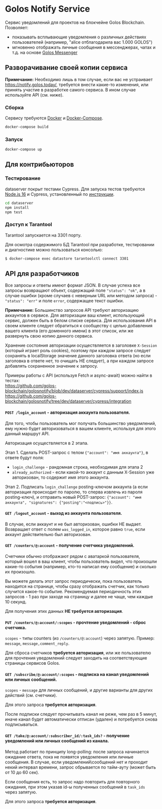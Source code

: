 # Golos Notify Service

Сервис уведомлений для проектов на блокчейне Golos Blockchain. Позволяет:
- показывать всплывающие уведомления о различных действиях пользователей (например, "alice отблагодарила вас 1.000 GOLOS")
- мгновенно отображать личные сообщения в мессенджерах, чатах и т.д. на основе [Golos Messenger](https://github.com/golos-blockchain/golos-js/tree/master/doc#private-messages)

## Разворачивание своей копии сервиса

**Примечание:** Необходимо лишь в том случае, если вас не устраивает https://notify.golos.today/, требуется внести какие-то изменения, или принять участие в разработке самого сервиса. В ином случае используйте API (см. ниже).

### Сборка

Сервису требуются [Docker](https://docs.docker.com/engine/install/) и [Docker-Compose](https://docs.docker.com/compose/install/).

```bash
docker-compose build
```

### Запуск

```bash
docker-compose up
```

## Для контрибьюторов

### Тестирование 

dataserver покрыт тестами Cypress. Для запуска тестов требуются [Node.js 16](https://github.com/nodesource/distributions/blob/master/README.md) и Cypress, установленный по [инструкции](https://docs.cypress.io/guides/getting-started/installing-cypress).

```bash
cd dataserver
npm install
npm test
```

### Доступ к Tarantool

Tarantool запускается на 3301 порту.

Для осмотра содержимого БД Tarantool при разработке, тестировании и диагностике можно пользоваться консолью:

```bash
$ docker-compose exec datastore tarantoolctl connect 3301
```

## API для разработчиков

Все запросы и ответы имеют формат JSON.
В случае успеха все запросы возвращают объект, содержащий поле `"status": "ok"`, а в случае ошибки (кроме случаев с неверным URL или методом запроса) - `"status": "err"` и поле `error`, содержащее текст ошибки.

**Примечание:** Большинство запросов API требуют авторизацию аккаунтов в сервисе. Для авторизации ваш клиент, использующий сервис, должен быть в белом списке сервиса. Для использования API в своем клиенте следует обратиться к сообществу с целью добавления вашего клиента (его доменного имени) в этот список, или же развернуть свою копию данного сервиса.

Хранение состояния авторизации осуществляется в заголовке `X-Session` (который играет роль cookies), поэтому при каждом запросе следует сохранять в localStorage значение данного заголовка ответа (но если заголовка в ответе нет, то очищать НЕ следует), а при каждом запросе добавлять сохраненное значение к запросу.

Примеры работы с API (используя Fetch и async-await) можно найти в тестах:  
https://github.com/golos-blockchain/golosnotify/blob/dev/dataserver/cypress/support/index.js  
https://github.com/golos-blockchain/golosnotify/tree/dev/dataserver/cypress/integration

#### `POST /login_account` - авторизация аккаунта пользователя.

Для того, чтобы пользователь мог получать большинство уведомлений, ему нужно будет авторизоваться в вашем клиенте, используя для этого данный маршрут API.

Авторизация осуществляется в 2 этапа.

Этап 1. Сделать POST-запрос с телом `{"account": "имя аккаунта"}`, в ответе будут поля:
- `login_challenge` - рандомная строка, необходимая для этапа 2
- `already_authorized` - если какой-то аккаунт с данным X-Session уже авторизован, то содержит имя этого аккаунта.

Этап 2. Подписать `login_challenge` posting-ключом аккаунта (а если авторизация происходит по паролю, то сперва извлечь из пароля posting-ключ), и отправить новый POST-запрос: `{"account": "имя аккаунта", "signatures": {"posting":"<подпись>"}}`.

#### `GET /logout_account` - выход из аккаунта пользователя.

В случае, если аккаунт и не был авторизован, ошибки НЕ выдает. Возвращает ответ с полем `was_logged_in`, которое равно `true`, если аккаунт действительно был авторизован.

#### `GET /counters/@:account` - получение счетчика уведомлений.

Счетчики обычно отображают рядом с аватаркой пользователя, который вошел в ваш клиент, чтобы пользователь видел, что произошли какие-то события (например, кто-то написал ему сообщение) и сколько их произошло.

Вы можете делать этот запрос периодически, пока пользователь находится на странице, чтобы сразу отображать счетчик, как только случится какое-то событие. Рекомендуемая периодичность этих запросов - 1 раз при заходе на страницу и далее не чаще, чем каждые 10 секунд.

Для получения этих данных **НЕ требуется авторизация**.

#### `PUT /counters/@:account/:scopes` - прочтение уведомлений - сброс счетчика.

`scopes` - типы counters (из `/counters/@:account`) через запятую. Пример: `message`, `message,comment_reply`.

Для сброса счетчиков **требуется авторизация**, или же пользователю для прочтения уведомлений следует заходить на соответствующие страницы сервисов Golos.

#### `GET /subscribe/@:account/:scopes` - подписка на канал уведомлений или личных сообщений.

`scopes` - `message` для личных сообщений, и другие варианты для других действий (см. счетчики).

Для этого запроса **требуется авторизация**.

После подписки следует прочитывать канал не реже, чем раз в 5 минут, иначе канал будет автоматически отписан (удален) и потребуется снова подписываться.

#### `GET /take/@:account/:subscriber_id/:task_ids?` - получение уведомлений или личных сообщений из канала.

Метод работает по принципу long-polling: после запроса начинается ожидание ответа, пока не появятся уведомления или личные сообщения.
В случае, если уведомлений\сообщений нет и проходит некий интервал времени, запрос обрывается по тайм-ауту (может быть от 10 до 60 сек).

Если сообщения есть, то запрос надо повторить для повторного ожидания, при этом указав id-ы полученных сообщений в `task_ids` через запятую.

Для этого запроса **требуется авторизация**.